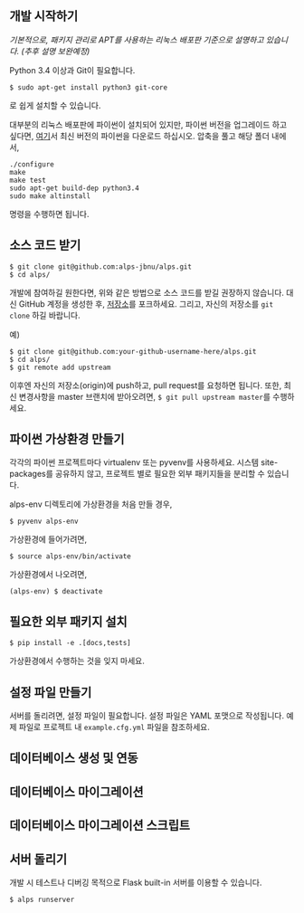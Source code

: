 ## 개발 시작하기
*기본적으로, 패키지 관리로 APT를 사용하는 리눅스 배포판 기준으로 설명하고 있습니다.
(추후 설명 보완예정)*

Python 3.4 이상과 Git이 필요합니다.

```console
$ sudo apt-get install python3 git-core
```
로 쉽게 설치할 수 있습니다.

대부분의 리눅스 배포판에 파이썬이 설치되어 있지만,
파이썬 버전을 업그레이드 하고 싶다면,
[여기](https://www.python.org/downloads/)서 최신 버전의 파이썬을 다운로드 하십시오.
압축을 풀고 해당 폴더 내에서,
```console
./configure
make
make test
sudo apt-get build-dep python3.4
sudo make altinstall
```
명령을 수행하면 됩니다.

## 소스 코드 받기
```console
$ git clone git@github.com:alps-jbnu/alps.git
$ cd alps/
```

개발에 참여하길 원한다면, 위와 같은 방법으로 소스 코드를 받길 권장하지 않습니다.
대신 GitHub 계정을 생성한 후, [저장소](https://github.com/alps-jbnu/alps)를
포크하세요. 그리고, 자신의 저장소를 `git clone` 하길 바랍니다.

예)
```console
$ git clone git@github.com:your-github-username-here/alps.git
$ cd alps/
$ git remote add upstream 
```
이후엔 자신의 저장소(origin)에 push하고, pull request를 요청하면 됩니다.
또한, 최신 변경사항을 master 브랜치에 받아오려면, `$ git pull upstream master`를
수행하세요.

## 파이썬 가상환경 만들기
각각의 파이썬 프로젝트마다 virtualenv 또는 pyvenv를 사용하세요. 시스템 site-packages를
공유하지 않고, 프로젝트 별로 필요한 외부 패키지들을 분리할 수 있습니다.

alps-env 디렉토리에 가상환경을 처음 만들 경우,
```console
$ pyvenv alps-env
```

가상환경에 들어가려면,
```console
$ source alps-env/bin/activate
```

가상환경에서 나오려면,
```console
(alps-env) $ deactivate
```

## 필요한 외부 패키지 설치
```console
$ pip install -e .[docs,tests]
```
가상환경에서 수행하는 것을 잊지 마세요.

## 설정 파일 만들기
서버를 돌리려면, 설정 파일이 필요합니다. 설정 파일은 YAML 포맷으로 작성됩니다.
예제 파일로 프로젝트 내 `example.cfg.yml` 파일을 참조하세요.

## 데이터베이스 생성 및 연동

## 데이터베이스 마이그레이션

## 데이터베이스 마이그레이션 스크립트

## 서버 돌리기
개발 시 테스트나 디버깅 목적으로 Flask built-in 서버를 이용할 수 있습니다.
```console
$ alps runserver
```
